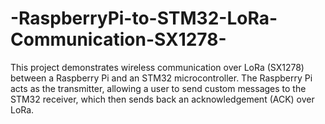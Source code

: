 # -RaspberryPi-to-STM32-LoRa-Communication-SX1278-
This project demonstrates wireless communication over LoRa (SX1278) between a Raspberry Pi and an STM32 microcontroller. The Raspberry Pi acts as the transmitter, allowing a user to send custom messages to the STM32 receiver, which then sends back an acknowledgement (ACK) over LoRa.

